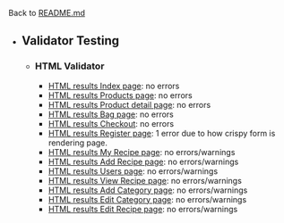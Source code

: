 Back to [README.md](/README.md)

- ## Validator Testing
  - ### HTML Validator
    - [HTML results Index page](https://validator.w3.org/nu/?doc=https%3A%2F%2Fboboshop-4896cb751ade.herokuapp.com%2F): no errors
    - [HTML results Products page](https://validator.w3.org/nu/?doc=https%3A%2F%2Fboboshop-4896cb751ade.herokuapp.com%2Fproducts%2F): no errors
    - [HTML results Product detail page](https://validator.w3.org/nu/?doc=https%3A%2F%2Fboboshop-4896cb751ade.herokuapp.com%2Fproducts%2F4%2F): no errors
    - [HTML results Bag page](https://validator.w3.org/nu/?doc=https%3A%2F%2Fboboshop-4896cb751ade.herokuapp.com%2Fbag%2F): no errors
    - [HTML results Checkout](https://validator.w3.org/nu/?doc=https%3A%2F%2Fboboshop-4896cb751ade.herokuapp.com%2Fcheckout%2F): no errors
    - [HTML results Register page](https://validator.w3.org/nu/?doc=https%3A%2F%2Fboboshop-4896cb751ade.herokuapp.com%2Faccounts%2Fsignup%2F): 1 error due to how crispy form is rendering page.
    - [HTML results My Recipe page](https://validator.w3.org/nu/?doc=https%3A%2F%2Ftimetocook-7eed92e3f20e.herokuapp.com%2Fmyrecipes): no errors/warnings
    - [HTML results Add Recipe page](https://validator.w3.org/nu/?doc=https%3A%2F%2Ftimetocook-7eed92e3f20e.herokuapp.com%2Fadd_recipe): no errors/warnings
    - [HTML results Users page](https://validator.w3.org/nu/?doc=https%3A%2F%2Ftimetocook-7eed92e3f20e.herokuapp.com%2Fusers): no errors/warnings
    - [HTML results View Recipe page](https://validator.w3.org/nu/?doc=https%3A%2F%2Ftimetocook-7eed92e3f20e.herokuapp.com%2Fview_recipe%2F18): no errors/warnings
    - [HTML results Add Category page](https://validator.w3.org/nu/?doc=https%3A%2F%2Ftimetocook-7eed92e3f20e.herokuapp.com%2Fadd_categories): no errors/warnings
    - [HTML results Edit Category page](https://validator.w3.org/nu/?doc=https%3A%2F%2Ftimetocook-7eed92e3f20e.herokuapp.com%2Fedit_category%2F11): no errors/warnings
    - [HTML results Edit Recipe page](https://validator.w3.org/nu/?doc=https%3A%2F%2Ftimetocook-7eed92e3f20e.herokuapp.com%2Fedit_recipe%2F11): no errors/warnings